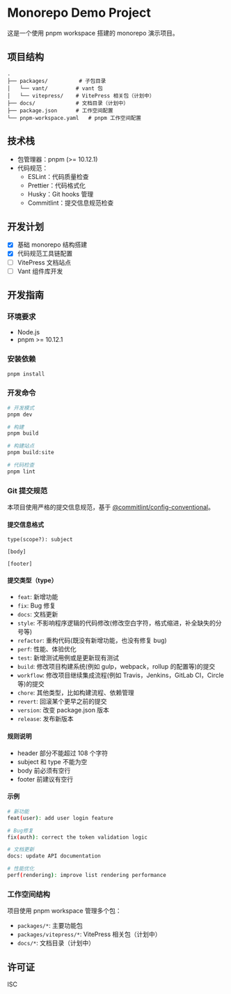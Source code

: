 # Monorepo Demo Project

这是一个使用 pnpm workspace 搭建的 monorepo 演示项目。

## 项目结构

```
.
├── packages/          # 子包目录
│   └── vant/         # vant 包
│   └── vitepress/    # VitePress 相关包（计划中）
├── docs/             # 文档目录（计划中）
├── package.json      # 工作空间配置
└── pnpm-workspace.yaml   # pnpm 工作空间配置
```

## 技术栈

- 包管理器：pnpm (>= 10.12.1)
- 代码规范：
  - ESLint：代码质量检查
  - Prettier：代码格式化
  - Husky：Git hooks 管理
  - Commitlint：提交信息规范检查

## 开发计划

- [x] 基础 monorepo 结构搭建
- [x] 代码规范工具链配置
- [ ] VitePress 文档站点
- [ ] Vant 组件库开发

## 开发指南

### 环境要求

- Node.js
- pnpm >= 10.12.1

### 安装依赖

```bash
pnpm install
```

### 开发命令

```bash
# 开发模式
pnpm dev

# 构建
pnpm build

# 构建站点
pnpm build:site

# 代码检查
pnpm lint
```

### Git 提交规范

本项目使用严格的提交信息规范，基于 [@commitlint/config-conventional](https://github.com/conventional-changelog/commitlint/tree/master/@commitlint/config-conventional)。

#### 提交信息格式

```
type(scope?): subject

[body]

[footer]
```

#### 提交类型（type）

- `feat`: 新增功能
- `fix`: Bug 修复
- `docs`: 文档更新
- `style`: 不影响程序逻辑的代码修改(修改空白字符，格式缩进，补全缺失的分号等)
- `refactor`: 重构代码(既没有新增功能，也没有修复 bug)
- `perf`: 性能、体验优化
- `test`: 新增测试用例或是更新现有测试
- `build`: 修改项目构建系统(例如 gulp，webpack，rollup 的配置等)的提交
- `workflow`: 修改项目继续集成流程(例如 Travis，Jenkins，GitLab CI，Circle等)的提交
- `chore`: 其他类型，比如构建流程、依赖管理
- `revert`: 回滚某个更早之前的提交
- `version`: 改变 package.json 版本
- `release`: 发布新版本

#### 规则说明

- header 部分不能超过 108 个字符
- subject 和 type 不能为空
- body 前必须有空行
- footer 前建议有空行

#### 示例

```bash
# 新功能
feat(user): add user login feature

# Bug修复
fix(auth): correct the token validation logic

# 文档更新
docs: update API documentation

# 性能优化
perf(rendering): improve list rendering performance
```

### 工作空间结构

项目使用 pnpm workspace 管理多个包：

- `packages/*`: 主要功能包
- `packages/vitepress/*`: VitePress 相关包（计划中）
- `docs/*`: 文档目录（计划中）

## 许可证

ISC
